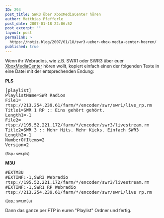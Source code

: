 ```yaml
---
ID: 293
post_title: SWR3 über XboxMediaCenter hören
author: Matthias Pfefferle
post_date: 2007-01-18 22:06:52
post_excerpt: ""
layout: post
permalink: >
  https://notiz.blog/2007/01/18/swr3-ueber-xbox-media-center-hoeren/
published: true
---
```

Wenn ihr Webradios, wie z.B. SWR1 oder SWR3 über euer <a href="http://www.xboxmediacenter.com/">XboxMediaCenter</a> hören wollt, kopiert einfach einen der folgenden Texte in eine Datei mit der entsprechenden Endung:

<strong>PLS</strong>
<pre class="code">
[playlist]
PlaylistName=SWR Radios
File1=
rtsp://213.254.239.61/farm/*/encoder/swr/swr1/live_rp.rm
Title1=SWR 1 RP :: Eins gehört gehört.
Length1=-1
File2=
rtsp://195.52.221.172/farm/*/encoder/swr3/livestream.rm
Title2=SWR 3 :: Mehr Hits. Mehr Kicks. Einfach SWR3
Length2=-1
NumberOfItems=2
Version=2</pre>
<small>(Bsp.: swr.pls)</small>

<strong>M3U</strong>
<pre class="code">
#EXTM3U
#EXTINF:-1,SWR3 Webradio
rtsp://195.52.221.172/farm/*/encoder/swr3/livestream.rm
#EXTINF:-1,SWR1 RP Webradio
rtsp://213.254.239.61/farm/*/encoder/swr/swr1/live_rp.rm</pre>
<small>(Bsp.: swr.m3u)</small>

Dann das ganze per FTP in euren "Playlist" Ordner und fertig.